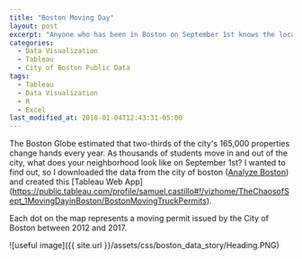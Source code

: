 ```yaml
---
title: "Boston Moving Day"
layout: post
excerpt: "Anyone who has been in Boston on September 1st knows the local phenomenon of moving day"
categories:
  - Data Visualization
  - Tableau
  - City of Boston Public Data
tags:
  - Tableau
  - Data Visualization
  - R
  - Excel
last_modified_at: 2018-01-04T12:43:31-05:00
---
```


The Boston Globe estimated that two-thirds of the city's 165,000 properties change hands every year.  As thousands of students move in and out of the city, what does your neighborhood look like on September 1st?  I wanted to find out, so I downloaded the data from the city of boston ([Analyze Boston](https://data.boston.gov/)) and created this [Tableau Web App] (https://public.tableau.com/profile/samuel.castillo#!/vizhome/TheChaosofSept_1MovingDayinBoston/BostonMovingTruckPermits).

Each dot on the map represents a moving permit issued by the City of Boston between 2012 and 2017.



![useful image]({{ site.url }}/assets/css/boston_data_story/Heading.PNG)




